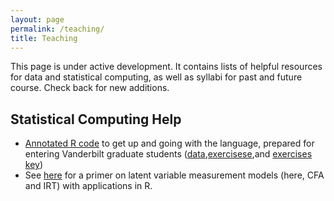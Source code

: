 ```yaml
---
layout: page
permalink: /teaching/
title: Teaching
---
```

This page is under active development. It contains lists of helpful resources for data and statistical computing, as well as syllabi for past and future course. Check back for new additions.

## Statistical Computing Help
* [Annotated R code](https://drive.google.com/open?id=1BMEAyO3Er87W7kJh4PODDMXYgMZRbsj5) to get up and going with the language, prepared for entering Vanderbilt graduate students ([data](https://drive.google.com/open?id=1e1x_YD4foEKYiFc2zihzlB7eCqjjBBvB),[exercisese](https://drive.google.com/open?id=1lKvFP3O9d2qexc-WBVrtNSezsPLNtrm5),and [exercises key](https://drive.google.com/open?id=1kJlOdOJfxksDj_NcW3OiXwWk2n6W5JoQ))
* See [here](https://drive.google.com/open?id=1Sd73y8J4UyrQ-aGq3DRxDws9IwGwkkWY) for a primer on latent variable measurement models (here, CFA and IRT) with applications in R.
